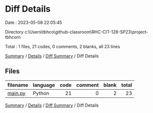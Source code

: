 # Diff Details

Date : 2023-05-08 22:05:45

Directory c:\\Users\\tbhco\\github-classroom\\RHC-CIT-128-SP23\\project-tbhcorn

Total : 1 files,  21 codes, 0 comments, 2 blanks, all 23 lines

[Summary](results.md) / [Details](details.md) / [Diff Summary](diff.md) / Diff Details

## Files
| filename | language | code | comment | blank | total |
| :--- | :--- | ---: | ---: | ---: | ---: |
| [main.py](/main.py) | Python | 21 | 0 | 2 | 23 |

[Summary](results.md) / [Details](details.md) / [Diff Summary](diff.md) / Diff Details